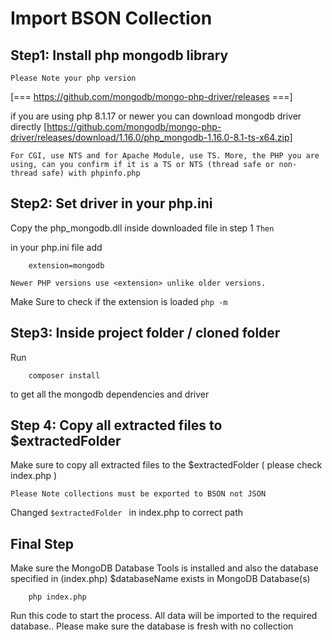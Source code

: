 # Import BSON Collection 

## Step1: Install php mongodb library
 ``Please Note your php version``

 [=== https://github.com/mongodb/mongo-php-driver/releases ===]

 if you are using php 8.1.17 or newer you can download mongodb driver directly [https://github.com/mongodb/mongo-php-driver/releases/download/1.16.0/php_mongodb-1.16.0-8.1-ts-x64.zip]

 ``For CGI, use NTS and for Apache Module, use TS.
 More, the PHP you are using, can you confirm if it is a TS or NTS (thread safe or non-thread safe) with phpinfo.php``


## Step2: Set driver in your php.ini
Copy the php_mongodb.dll inside downloaded file in step 1
``Then``

in your php.ini file add 
```
    extension=mongodb
```
`` Newer PHP versions use <extension> unlike older versions.
``

Make Sure to check if the extension is loaded `` php -m ``

## Step3: Inside project folder / cloned folder 
Run
```
    composer install 
```
to get all the mongodb dependencies and driver

## Step 4: Copy all extracted files to $extractedFolder 
Make sure to copy all extracted files to the $extractedFolder ( please check index.php )

``Please Note collections must be exported to BSON not JSON``

Changed ``$extractedFolder `` in index.php to correct path


## Final Step
Make sure the MongoDB Database Tools is installed and also the database specified in (index.php) $databaseName exists in MongoDB Database(s)

```
    php index.php
```
Run this code to start the process. All data will be imported to the required database.. Please make sure the database is fresh with no collection
